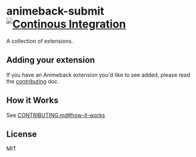 # animeback-submit [![Continous Integration](https://github.com/TaiStudio/animeback-submit/actions/workflows/schedule.yml/badge.svg)](https://github.com/TaiStudio/animeback-submit/actions/workflows/schedule.yml)

A collection of extensions.

## Adding your extension

If you have an Animeback extension you'd like to see added,
please read the [contributing](CONTRIBUTING.md) doc.

## How it Works

See [CONTRIBUTING.md#how-it-works](CONTRIBUTING.md#how-it-works)

## License

MIT

